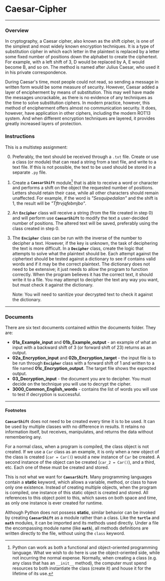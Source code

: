 # Caesar-Cipher

---

### Overview
In cryptography, a Caesar cipher, also known as the shift cipher, is one of the simplest and most widely known encryption techniques. It is a type of substitution cipher in which each letter in the plaintext is replaced by a letter some fixed number of positions down the alphabet to create the ciphertext. For example, with a left shift of 3, D would be replaced by A, E would become B, and so on. The method is named after Julius Caesar, who used it in his private correspondence.

During Caesar's time, most people could not read, so sending a message in written form would be some measure of security.  However, Caesar added a layer of encipherment by means of substitution.  This may well have made the messages uncrackable, as there is no evidence of any techniques as the time to solve substitution ciphers.  In modern practice, however, this method of encipherment offers almost no communication security.  It does, however, have application in other ciphers, including the modern ROT13 system.  And when different encryption techniques are layered, it provides greatly increased layers of protection.

### Instructions

This is a multistep assignment:

0. Preferably, the text should be received through a `.txt` file.  Create or use a class (or module) that can read a string from a text file, and write to a text file.  If this is not possible, the text to be used should be stored in a separate `.py` file.


1. Create a **`CaesarShift`** module[^1] that is able to receive a word or character and performs a shift on the object the requested number of positions.  Letters should retain their case, while all other characters should remain unaffected.  For example, if the word is *"Sesquipedalian"* and the shift is 1, the result will be *"Tftrvjqfebmjbo"*.


2. An **`Encipher`** class will receive a string (from the file created in step 0) and will perform use **`CaesarShift`** to modify the text a user-decided number of positions.  The altered text will be saved, preferably using the class created in step 0. 


3. The **`Encipher`** class can be run with the inverse of the number to decipher a text.  However, if the key is unknown, the task of deciphering the text is more difficult.  In a **`Decipher`** class, create the logic that attempts to solve what the plaintext should be.  Each attempt against the ciphertext should be tested against a dictionary to see if contains valid words and if it may be the correct plaintext.  The dictionary does not need to be extensive; it just needs to allow the program to function correctly.  When the program believes it has the correct text, it should write it to a file.  You may attempt to decipher the text any way you want, but must check it against the dictionary.

    Note:  You will need to sanitize your decrypted text to check it against the dictionary.

---

### Documents

There are six text documents contained within the documents folder.  They are:
* **01a_Example_input** and **01b_Example_output** - an example of what an input with a backward shift of 3 (or forward shift of 23) returns as an output.
* **02a_Encryption_input** and **02b_Encryption_target** - the input file is to be run through **`Encipher`** class with a forward shift of 1 and written to a file named **01c_Encryption_output**.  The target file shows the expected output.
* **03_Decryption_input** - the document you are to decipher.  You must decide on the technique you will use to decrypt the cipher.
* **3000_Common_English_words** - contains the list of words you will use to test if decryption is successful.

---
#### Footnotes

[^1]: Python can work as both a functional and object-oriented programming language.  What we wish to do here is use the object-oriented side, while not incurring the normal expense.  Normally, when creating a class (e.g. any class that has an `__init__` method), the computer must spend resources to both instantiate the class (create it) and house it for the lifetime of its use.

  **`CaesarShift`** does not need to be created every time it is to be used.  It can be used by multiple classes with no difference in results.  It retains no information itself, but receives, manipulates, and returns the data without remembering any.

  For a normal class, when a program is compiled, the class object is not created.  If we use a `Car` class as an example, it is only when a new object of the class is created (`car = Car()`) would a new instance of `Car` be created.  A second instance of the object can be created (`car_2 = Car()`), and a third, etc.  Each one of these must be created and stored.

  This is not what we want for **`CaesarShift`**.  Many programming languages contain a **static** keyword, which allows a variable, method, or class to have only one existence.  Instead of creating multiple objects, when the program is compiled, one instance of this static object is created and stored.  All references to this object point to this, which saves on both space and time, as only one instance is ever created for runtime.

  Although Python does not possess **static**, similar behavior can be invoked by creating **`CaesarShift`** as a module rather than a class.  Like the **`turtle`** and **`math`** modules, it can be imported and its methods used directly.  Under a file the encompassing module name (like **`math`**), all methods definitions are written directly to the file, without using the `class` keyword.

